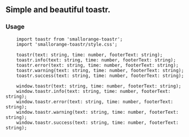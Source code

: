 ## Simple and beautiful toastr.

### Usage

		import toastr from 'smallorange-toastr';
		import 'smallorange-toastr/style.css';

		toastr(text: string, time: number, footerText: string);
		toastr.info(text: string, time: number, footerText: string);
		toastr.error(text: string, time: number, footerText: string);
		toastr.warning(text: string, time: number, footerText: string);
		toastr.success(text: string, time: number, footerText: string);

		window.toastr(text: string, time: number, footerText: string);
		window.toastr.info(text: string, time: number, footerText: string);
		window.toastr.error(text: string, time: number, footerText: string);
		window.toastr.warning(text: string, time: number, footerText: string);
		window.toastr.success(text: string, time: number, footerText: string);

